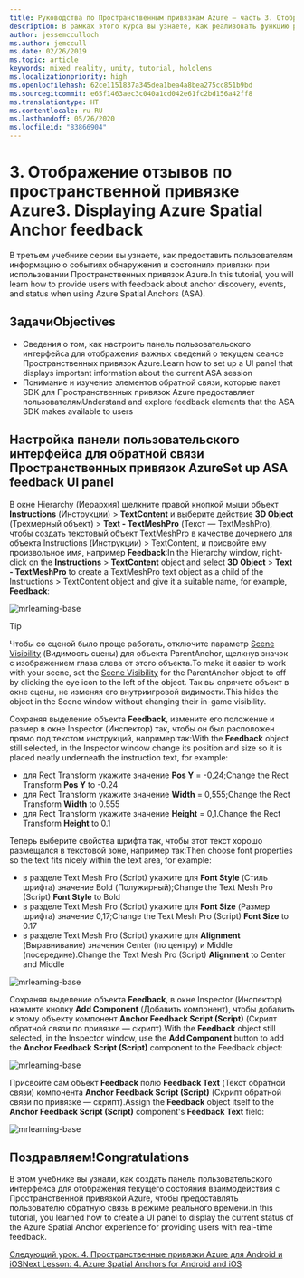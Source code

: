```yaml
---
title: Руководства по Пространственным привязкам Azure — часть 3. Отображение отзывов по пространственной привязке Azure
description: В рамках этого курса вы узнаете, как реализовать функцию распознавания лиц Azure в приложении смешанной реальности.
author: jessemcculloch
ms.author: jemccull
ms.date: 02/26/2019
ms.topic: article
keywords: mixed reality, unity, tutorial, hololens
ms.localizationpriority: high
ms.openlocfilehash: 62ce1151837a345dea1bea4a8bea275cc851b9bd
ms.sourcegitcommit: e65f1463aec3c040a1cd042e61fc2bd156a42ff8
ms.translationtype: HT
ms.contentlocale: ru-RU
ms.lasthandoff: 05/26/2020
ms.locfileid: "83866904"
---
```

# <a name="3-displaying-azure-spatial-anchor-feedback"></a><span data-ttu-id="3b5e7-105">3. Отображение отзывов по пространственной привязке Azure</span><span class="sxs-lookup"><span data-stu-id="3b5e7-105">3. Displaying Azure Spatial Anchor feedback</span></span>

<span data-ttu-id="3b5e7-106">В третьем учебнике серии вы узнаете, как предоставить пользователям информацию о событиях обнаружения и состояниях привязки при использовании Пространственных привязок Azure.</span><span class="sxs-lookup"><span data-stu-id="3b5e7-106">In this tutorial, you will learn how to provide users with feedback about anchor discovery, events, and status when using Azure Spatial Anchors (ASA).</span></span>

## <a name="objectives"></a><span data-ttu-id="3b5e7-107">Задачи</span><span class="sxs-lookup"><span data-stu-id="3b5e7-107">Objectives</span></span>

* <span data-ttu-id="3b5e7-108">Сведения о том, как настроить панель пользовательского интерфейса для отображения важных сведений о текущем сеансе Пространственных привязок Azure.</span><span class="sxs-lookup"><span data-stu-id="3b5e7-108">Learn how to set up a UI panel that displays important information about the current ASA session</span></span>
* <span data-ttu-id="3b5e7-109">Понимание и изучение элементов обратной связи, которые пакет SDK для Пространственных привязок Azure предоставляет пользователям</span><span class="sxs-lookup"><span data-stu-id="3b5e7-109">Understand and explore feedback elements that the ASA SDK makes available to users</span></span>

## <a name="set-up-asa-feedback-ui-panel"></a><span data-ttu-id="3b5e7-110">Настройка панели пользовательского интерфейса для обратной связи Пространственных привязок Azure</span><span class="sxs-lookup"><span data-stu-id="3b5e7-110">Set up ASA feedback UI panel</span></span>

<span data-ttu-id="3b5e7-111">В окне Hierarchy (Иерархия) щелкните правой кнопкой мыши объект **Instructions** (Инструкции) > **TextContent** и выберите действие **3D Object** (Трехмерный объект) > **Text - TextMeshPro** (Текст — TextMeshPro), чтобы создать текстовый объект TextMeshPro в качестве дочернего для объекта Instructions (Инструкции) > TextContent, и присвойте ему произвольное имя, например **Feedback**:</span><span class="sxs-lookup"><span data-stu-id="3b5e7-111">In the Hierarchy window, right-click on the **Instructions** > **TextContent** object and select **3D Object** > **Text - TextMeshPro** to create a TextMeshPro text object as a child of the Instructions > TextContent object and give it a suitable name, for example, **Feedback**:</span></span>

![mrlearning-base](images/mrlearning-asa/tutorial3-section1-step1-1.png)

> [!TIP]
> <span data-ttu-id="3b5e7-113">Чтобы со сценой было проще работать, отключите параметр <a href="https://docs.unity3d.com/Manual/SceneVisibility.html" target="_blank">Scene Visibility</a> (Видимость сцены) для объекта ParentAnchor, щелкнув значок с изображением глаза слева от этого объекта.</span><span class="sxs-lookup"><span data-stu-id="3b5e7-113">To make it easier to work with your scene, set the  <a href="https://docs.unity3d.com/Manual/SceneVisibility.html" target="_blank">Scene Visibility</a> for the ParentAnchor object to off by clicking the eye icon to the left of the object.</span></span> <span data-ttu-id="3b5e7-114">Так вы спрячете объект в окне сцены, не изменяя его внутриигровой видимости.</span><span class="sxs-lookup"><span data-stu-id="3b5e7-114">This hides the object in the Scene window without changing their in-game visibility.</span></span>

<span data-ttu-id="3b5e7-115">Сохраняя выделение объекта **Feedback**, измените его положение и размер в окне Inspector (Инспектор) так, чтобы он был расположен прямо под текстом инструкций, например так:</span><span class="sxs-lookup"><span data-stu-id="3b5e7-115">With the **Feedback** object still selected, in the Inspector window change its position and size so it is placed neatly underneath the instruction text, for example:</span></span>

* <span data-ttu-id="3b5e7-116">для Rect Transform укажите значение **Pos Y** = -0,24;</span><span class="sxs-lookup"><span data-stu-id="3b5e7-116">Change the Rect Transform **Pos Y** to -0.24</span></span>
* <span data-ttu-id="3b5e7-117">для Rect Transform укажите значение **Width** = 0,555;</span><span class="sxs-lookup"><span data-stu-id="3b5e7-117">Change the Rect Transform **Width** to 0.555</span></span>
* <span data-ttu-id="3b5e7-118">для Rect Transform укажите значение **Height** = 0,1.</span><span class="sxs-lookup"><span data-stu-id="3b5e7-118">Change the Rect Transform **Height** to 0.1</span></span>

<span data-ttu-id="3b5e7-119">Теперь выберите свойства шрифта так, чтобы этот текст хорошо размещался в текстовой зоне, например так:</span><span class="sxs-lookup"><span data-stu-id="3b5e7-119">Then choose font properties so the text fits nicely within the text area, for example:</span></span>

* <span data-ttu-id="3b5e7-120">в разделе Text Mesh Pro (Script) укажите для **Font Style** (Стиль шрифта) значение Bold (Полужирный);</span><span class="sxs-lookup"><span data-stu-id="3b5e7-120">Change the Text Mesh Pro (Script) **Font Style** to Bold</span></span>
* <span data-ttu-id="3b5e7-121">в разделе Text Mesh Pro (Script) укажите для **Font Size** (Размер шрифта) значение 0,17;</span><span class="sxs-lookup"><span data-stu-id="3b5e7-121">Change the Text Mesh Pro (Script) **Font Size** to 0.17</span></span>
* <span data-ttu-id="3b5e7-122">в разделе Text Mesh Pro (Script) укажите для **Alignment** (Выравнивание) значения Center (по центру) и Middle (посередине).</span><span class="sxs-lookup"><span data-stu-id="3b5e7-122">Change the Text Mesh Pro (Script) **Alignment** to Center and Middle</span></span>

![mrlearning-base](images/mrlearning-asa/tutorial3-section1-step1-2.png)

<span data-ttu-id="3b5e7-124">Сохраняя выделение объекта **Feedback**, в окне Inspector (Инспектор) нажмите кнопку **Add Component** (Добавить компонент), чтобы добавить к этому объекту компонент **Anchor Feedback Script (Script)** (Скрипт обратной связи по привязке — скрипт).</span><span class="sxs-lookup"><span data-stu-id="3b5e7-124">With the **Feedback** object still selected, in the Inspector window, use the **Add Component** button to add the **Anchor Feedback Script (Script)** component to the Feedback object:</span></span>

![mrlearning-base](images/mrlearning-asa/tutorial3-section1-step1-3.png)

<span data-ttu-id="3b5e7-126">Присвойте сам объект **Feedback** полю **Feedback Text** (Текст обратной связи) компонента **Anchor Feedback Script (Script)** (Скрипт обратной связи по привязке — скрипт).</span><span class="sxs-lookup"><span data-stu-id="3b5e7-126">Assign the **Feedback** object itself to the **Anchor Feedback Script (Script)** component's **Feedback Text** field:</span></span>

![mrlearning-base](images/mrlearning-asa/tutorial3-section1-step1-4.png)

## <a name="congratulations"></a><span data-ttu-id="3b5e7-128">Поздравляем!</span><span class="sxs-lookup"><span data-stu-id="3b5e7-128">Congratulations</span></span>

<span data-ttu-id="3b5e7-129">В этом учебнике вы узнали, как создать панель пользовательского интерфейса для отображения текущего состояния взаимодействия с Пространственной привязкой Azure, чтобы предоставлять пользователю обратную связь в режиме реального времени.</span><span class="sxs-lookup"><span data-stu-id="3b5e7-129">In this tutorial, you learned how to create a UI panel to display the current status of the Azure Spatial Anchor experience for providing users with real-time feedback.</span></span>

[<span data-ttu-id="3b5e7-130">Следующий урок. 4. Пространственные привязки Azure для Android и iOS</span><span class="sxs-lookup"><span data-stu-id="3b5e7-130">Next Lesson: 4. Azure Spatial Anchors for Android and iOS</span></span>](mrlearning-asa-ch4.md)
